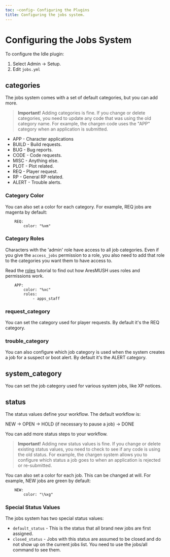 ```yaml
---
toc: ~config~ Configuring the Plugins
title: Configuring the jobs system.
---
```

# Configuring the Jobs System

To configure the Idle plugin:

1. Select Admin -> Setup.
2. Edit `jobs.yml`

## categories

The jobs system comes with a set of default categories, but you can add more.

> **Important!** Adding categories is fine.  If you change or delete categories, you need to update any code that was using the old category name.  For example, the chargen code uses the "APP" category when an application is submitted.

* APP - Character applications
* BUILD - Build requests.
* BUG - Bug reports.
* CODE - Code requests.
* MISC - Anything else.
* PLOT - Plot related.
* REQ - Player request.
* RP - General RP related.
* ALERT - Trouble alerts.

### Category Color

You can also set a color for each category.  For example, REQ jobs are magenta by default:

        REQ:
            color: "%xm"

### Category Roles

Characters with the 'admin' role have access to all job categories.  Even if you give the `access_jobs` permission to a role, you also need to add that role to the categories you want them to have access to.

Read the [roles](/tutorials/manage/roles) tutorial to find out how AresMUSH uses roles and permissions work.

        APP:
            color: "%xc"
            roles: 
                - apps_staff

### request_category

You can set the category used for player requests.  By default it's the REQ category.

### trouble_category

You can also configure which job category is used when the system creates a job for a suspect or boot alert.  By default it's the ALERT category.

## system_category

You can set the job category used for various system jobs, like XP notices.

## status

The status values define your workflow.  The default workflow is:

NEW -> OPEN -> HOLD (if necessary to pause a job) -> DONE

You can add more status steps to your workflow.

> **Important!** Adding new status values is fine.  If you change or delete existing status values, you need to check to see if any code is using the old status.  For example, the chargen system allows you to configure which status a job goes to when an application is rejected or re-submitted.

You can also set a color for each job.  This can be changed at will.  For example, NEW jobs are green by default:

        NEW:
            color: "\%xg"

### Special Status Values

The jobs system has two special status values: 

* `default_status` - This is the status that all brand new jobs are first assigned.
* `closed_status` - Jobs with this status are assumed to be closed and do not show up on the current jobs list.  You need to use the jobs/all command to see them.

